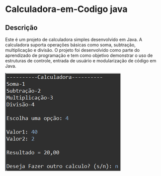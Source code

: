 # Calculadora-em-Codigo java

## Descrição

Este é um projeto de calculadora simples desenvolvido em Java. A calculadora suporta operações básicas como soma, subtração, multiplicação e divisão. O projeto foi desenvolvido como parte do aprendizado de programação e tem como objetivo demonstrar o uso de estruturas de controle, entrada de usuário e modularização de código em Java.

<img src="img.png" alt="img aplicação em execução"/>
